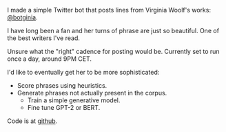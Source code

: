 <!--
.. title: Botginia Woolf
.. slug: botginia
.. date: 2018-12-16 17:33:15 UTC+01:00
.. tags: flancia
.. link: 
.. description: 
.. type: text
-->

I made a simple Twitter bot that posts lines from Virginia Woolf's works: 
[@botginia](https://twitter.org/botginia). 

I have long been a fan and her turns of phrase are just so beautiful. One of the best writers I've read.

Unsure what the "right" cadence for posting would be. Currently set to run once a day, around 9PM CET.

I'd like to eventually get her to be more sophisticated:

 * Score phrases using heuristics.
 * Generate phrases not actually present in the corpus.
   * Train a simple generative model.
   * Fine tune GPT-2 or BERT.

Code is at [github](https://github.com/flancian/botginia).
